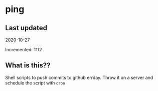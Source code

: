 # ping

## Last updated
2020-10-27

Incremented: 1112

## What is this??
Shell scripts to push commits to github errday. Throw it on a server and schedule the script with `cron`

